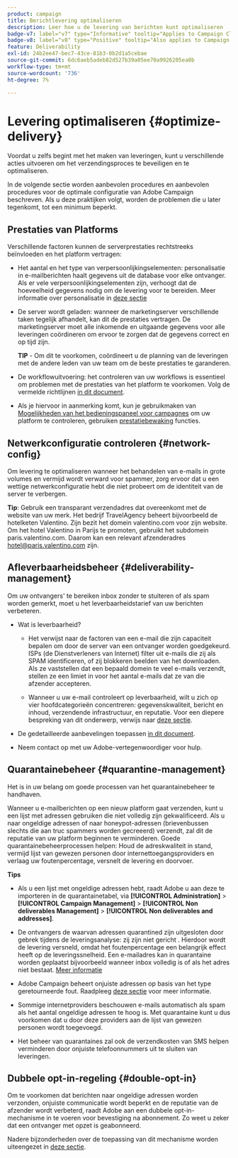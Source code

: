 ```yaml
---
product: campaign
title: Berichtlevering optimaliseren
description: Leer hoe u de levering van berichten kunt optimaliseren
badge-v7: label="v7" type="Informative" tooltip="Applies to Campaign Classic v7"
badge-v8: label="v8" type="Positive" tooltip="Also applies to Campaign v8"
feature: Deliverability
exl-id: 24b2ee47-bec7-43ce-81b3-0b2d1a5cebae
source-git-commit: 6dc6aeb5adeb82d527b39a05ee70a9926205ea0b
workflow-type: tm+mt
source-wordcount: '736'
ht-degree: 7%

---
```


# Levering optimaliseren {#optimize-delivery}



Voordat u zelfs begint met het maken van leveringen, kunt u verschillende acties uitvoeren om het verzendingsproces te beveiligen en te optimaliseren.

In de volgende sectie worden aanbevolen procedures en aanbevolen procedures voor de optimale configuratie van Adobe Campaign beschreven. Als u deze praktijken volgt, worden de problemen die u later tegenkomt, tot een minimum beperkt.

## Prestaties van Platforms

Verschillende factoren kunnen de serverprestaties rechtstreeks beïnvloeden en het platform vertragen:

* Het aantal en het type van verpersoonlijkingselementen: personalisatie in e-mailberichten haalt gegevens uit de database voor elke ontvanger. Als er vele verpersoonlijkingselementen zijn, verhoogt dat de hoeveelheid gegevens nodig om de levering voor te bereiden.  Meer informatie over personalisatie in [deze sectie](about-personalization.md)

* De server wordt geladen: wanneer de marketingserver verschillende taken tegelijk afhandelt, kan dit de prestaties vertragen. De marketingserver moet alle inkomende en uitgaande gegevens voor alle leveringen coördineren om ervoor te zorgen dat de gegevens correct en op tijd zijn.

   **TIP** - Om dit te voorkomen, coördineert u de planning van de leveringen met de andere leden van uw team om de beste prestaties te garanderen.

* De workflowuitvoering: het controleren van uw workflows is essentieel om problemen met de prestaties van het platform te voorkomen. Volg de vermelde richtlijnen [in dit document](../../workflow/using/workflow-best-practices.md#execution-and-performance).

* Als je hiervoor in aanmerking komt, kun je gebruikmaken van [Mogelijkheden van het bedieningspaneel voor campagnes](https://experienceleague.adobe.com/docs/control-panel/using/discover-control-panel/key-features.html) om uw platform te controleren, gebruiken [prestatiebewaking](https://experienceleague.adobe.com/docs/control-panel/using/performance-monitoring/about-performance-monitoring.html?lang=nl) functies.

## Netwerkconfiguratie controleren {#network-config}

Om levering te optimaliseren wanneer het behandelen van e-mails in grote volumes en vermijd wordt verward voor spammer, zorg ervoor dat u een wettige netwerkconfiguratie hebt die niet probeert om de identiteit van de server te verbergen.

**Tip**: Gebruik een transparant verzendadres dat overeenkomt met de website van uw merk. Het bedrijf TravelAgency beheert bijvoorbeeld de hotelketen Valentino. Zijn bezit het domein valentino.com voor zijn website. Om het hotel Valentino in Parijs te promoten, gebruikt het subdomein paris.valentino.com. Daarom kan een relevant afzenderadres hotel@paris.valentino.com zijn.

## Afleverbaarheidsbeheer {#deliverability-management}

Om uw ontvangers&#39; te bereiken inbox zonder te stuiteren of als spam worden gemerkt, moet u het leverbaarheidstarief van uw berichten verbeteren.

* Wat is leverbaarheid?

   * Het verwijst naar de factoren van een e-mail die zijn capaciteit bepalen om door de server van een ontvanger worden goedgekeurd. ISPs (de Dienstverleners van Internet) filter uit e-mails die zij als SPAM identificeren, of zij blokkeren beelden van het downloaden. Als ze vaststellen dat een bepaald domein te veel e-mails verzendt, stellen ze een limiet in voor het aantal e-mails dat ze van die afzender accepteren.

   * Wanneer u uw e-mail controleert op leverbaarheid, wilt u zich op vier hoofdcategorieën concentreren: gegevenskwaliteit, bericht en inhoud, verzendende infrastructuur, en reputatie. Voor een diepere bespreking van dit onderwerp, verwijs naar [deze sectie](about-deliverability.md).

* De gedetailleerde aanbevelingen toepassen [in dit document](about-deliverability.md).

* Neem contact op met uw Adobe-vertegenwoordiger voor hulp.

## Quarantainebeheer {#quarantine-management}

Het is in uw belang om goede processen van het quarantainebeheer te handhaven.

Wanneer u e-mailberichten op een nieuw platform gaat verzenden, kunt u een lijst met adressen gebruiken die niet volledig zijn gekwalificeerd. Als u naar ongeldige adressen of naar honeypot-adressen (brievenbussen slechts die aan truc spammers worden gecreeerd) verzendt, zal dit de reputatie van uw platform beginnen te verminderen. Goede quarantainebeheerprocessen helpen: Houd de adreskwaliteit in stand, vermijd lijst van gewezen personen door internettoegangsproviders en verlaag uw foutenpercentage, versnelt de levering en doorvoer.

**Tips**

* Als u een lijst met ongeldige adressen hebt, raadt Adobe u aan deze te importeren in de quarantainetabel, via **[!UICONTROL Administration]** > **[!UICONTROL Campaign Management]** > **[!UICONTROL Non deliverables Management]** > **[!UICONTROL Non deliverables and addresses]**.

* De ontvangers de waarvan adressen quarantined zijn uitgesloten door gebrek tijdens de leveringsanalyse: zij zijn niet gericht . Hierdoor wordt de levering versneld, omdat het foutenpercentage een belangrijk effect heeft op de leveringssnelheid. Een e-mailadres kan in quarantaine worden geplaatst bijvoorbeeld wanneer inbox volledig is of als het adres niet bestaat. [Meer informatie](#identifying-quarantined-addresses-for-a-delivery)

* Adobe Campaign beheert onjuiste adressen op basis van het type geretourneerde fout. Raadpleeg [deze sectie](understanding-quarantine-management.md) voor meer informatie.


* Sommige internetproviders beschouwen e-mails automatisch als spam als het aantal ongeldige adressen te hoog is. Met quarantaine kunt u dus voorkomen dat u door deze providers aan de lijst van gewezen personen wordt toegevoegd.

* Het beheer van quarantaines zal ook de verzendkosten van SMS helpen verminderen door onjuiste telefoonnummers uit te sluiten van leveringen.

## Dubbele opt-in-regeling {#double-opt-in}

Om te voorkomen dat berichten naar ongeldige adressen worden verzonden, onjuiste communicatie wordt beperkt en de reputatie van de afzender wordt verbeterd, raadt Adobe aan een dubbele opt-in-mechanisme in te voeren voor bevestiging na abonnement. Zo weet u zeker dat een ontvanger met opzet is geabonneerd.

Nadere bijzonderheden over de toepassing van dit mechanisme worden uiteengezet in [deze sectie](../../web/using/use-cases--web-forms.md).

